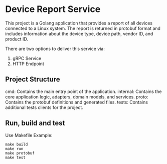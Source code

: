 # Device Report Service

This project is a Golang application that provides a report of all devices connected to a Linux system. 
The report is returned in protobuf format and includes information about the device type, device path, vendor ID, and product ID. 

There are two options to deliver this service via:
1. gRPC Service
2. HTTP Endpoint


## Project Structure

cmd: Contains the main entry point of the application.
internal: Contains the core application logic, adapters, domain models, and services.
proto: Contains the protobuf definitions and generated files.
tests: Contains additional tests clients for the project.


## Run, build and test

Use Makefile
Example:
```
make build
make run
make protobuf
make test 
```